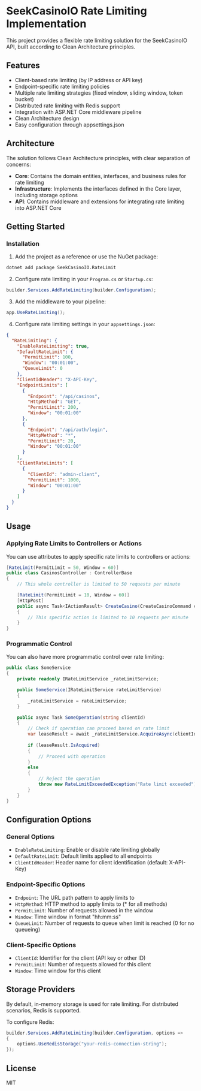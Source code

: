 # SeekCasinoIO Rate Limiting Implementation

This project provides a flexible rate limiting solution for the SeekCasinoIO API, built according to Clean Architecture principles.

## Features

- Client-based rate limiting (by IP address or API key)
- Endpoint-specific rate limiting policies
- Multiple rate limiting strategies (fixed window, sliding window, token bucket)
- Distributed rate limiting with Redis support
- Integration with ASP.NET Core middleware pipeline
- Clean Architecture design
- Easy configuration through appsettings.json

## Architecture

The solution follows Clean Architecture principles, with clear separation of concerns:

- **Core**: Contains the domain entities, interfaces, and business rules for rate limiting
- **Infrastructure**: Implements the interfaces defined in the Core layer, including storage options
- **API**: Contains middleware and extensions for integrating rate limiting into ASP.NET Core

## Getting Started

### Installation

1. Add the project as a reference or use the NuGet package:

```bash
dotnet add package SeekCasinoIO.RateLimit
```

2. Configure rate limiting in your `Program.cs` or `Startup.cs`:

```csharp
builder.Services.AddRateLimiting(builder.Configuration);
```

3. Add the middleware to your pipeline:

```csharp
app.UseRateLimiting();
```

4. Configure rate limiting settings in your `appsettings.json`:

```json
{
  "RateLimiting": {
    "EnableRateLimiting": true,
    "DefaultRateLimit": {
      "PermitLimit": 100,
      "Window": "00:01:00",
      "QueueLimit": 0
    },
    "ClientIdHeader": "X-API-Key",
    "EndpointLimits": [
      {
        "Endpoint": "/api/casinos",
        "HttpMethod": "GET",
        "PermitLimit": 200,
        "Window": "00:01:00"
      },
      {
        "Endpoint": "/api/auth/login",
        "HttpMethod": "*",
        "PermitLimit": 20,
        "Window": "00:01:00"
      }
    ],
    "ClientRateLimits": [
      {
        "ClientId": "admin-client",
        "PermitLimit": 1000,
        "Window": "00:01:00"
      }
    ]
  }
}
```

## Usage

### Applying Rate Limits to Controllers or Actions

You can use attributes to apply specific rate limits to controllers or actions:

```csharp
[RateLimit(PermitLimit = 50, Window = 60)]
public class CasinosController : ControllerBase
{
    // This whole controller is limited to 50 requests per minute

    [RateLimit(PermitLimit = 10, Window = 60)]
    [HttpPost]
    public async Task<IActionResult> CreateCasino(CreateCasinoCommand command)
    {
        // This specific action is limited to 10 requests per minute
    }
}
```

### Programmatic Control

You can also have more programmatic control over rate limiting:

```csharp
public class SomeService
{
    private readonly IRateLimitService _rateLimitService;

    public SomeService(IRateLimitService rateLimitService)
    {
        _rateLimitService = rateLimitService;
    }

    public async Task SomeOperation(string clientId)
    {
        // Check if operation can proceed based on rate limit
        var leaseResult = await _rateLimitService.AcquireAsync(clientId, "custom-operation");
        
        if (leaseResult.IsAcquired)
        {
            // Proceed with operation
        }
        else
        {
            // Reject the operation
            throw new RateLimitExceededException("Rate limit exceeded");
        }
    }
}
```

## Configuration Options

### General Options

- `EnableRateLimiting`: Enable or disable rate limiting globally
- `DefaultRateLimit`: Default limits applied to all endpoints
- `ClientIdHeader`: Header name for client identification (default: X-API-Key)

### Endpoint-Specific Options

- `Endpoint`: The URL path pattern to apply limits to
- `HttpMethod`: HTTP method to apply limits to (* for all methods)
- `PermitLimit`: Number of requests allowed in the window
- `Window`: Time window in format "hh:mm:ss"
- `QueueLimit`: Number of requests to queue when limit is reached (0 for no queueing)

### Client-Specific Options

- `ClientId`: Identifier for the client (API key or other ID)
- `PermitLimit`: Number of requests allowed for this client
- `Window`: Time window for this client

## Storage Providers

By default, in-memory storage is used for rate limiting. For distributed scenarios, Redis is supported.

To configure Redis:

```csharp
builder.Services.AddRateLimiting(builder.Configuration, options =>
{
    options.UseRedisStorage("your-redis-connection-string");
});
```

## License

MIT